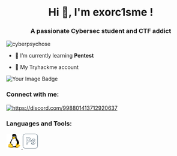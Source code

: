 <h1 align="center">Hi 👋, I'm exorc1sme !</h1>
<h3 align="center">A passionate Cybersec student and CTF addict</h3>

<p align="left"> <img src="https://komarev.com/ghpvc/?username=cyberpsychose&label=Profile%20views&color=0e75b6&style=flat" alt="cyberpsychose" /> </p>

- 🌱 I’m currently learning **Pentest**

- 💾 My Tryhackme account

<img src="https://tryhackme-badges.s3.amazonaws.com/exorcism.png" alt="Your Image Badge" />

<h3 align="left">Connect with me:</h3>
<a href="https://discord.com/998801413712920637" target="blank"><img align="center" src="https://raw.githubusercontent.com/rahuldkjain/github-profile-readme-generator/master/src/images/icons/Social/discord.svg" alt="https://discord.com/998801413712920637" height="30" width="40" /></a>
</p>

<h3 align="left">Languages and Tools:</h3>
<p align="left"> <a href="https://www.linux.org/" target="_blank" rel="noreferrer"> <img src="https://raw.githubusercontent.com/devicons/devicon/master/icons/linux/linux-original.svg" alt="linux" width="40" height="40"/> </a> <a href="https://www.photoshop.com/en" target="_blank" rel="noreferrer"> <img src="https://raw.githubusercontent.com/devicons/devicon/master/icons/photoshop/photoshop-line.svg" alt="photoshop" width="40" height="40"/> </a> </p>
